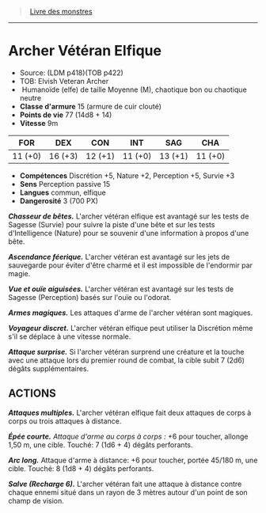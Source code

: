 ﻿> [Livre des monstres](tome_of_beasts_old.md)

---

# Archer Vétéran Elfique

- Source: (LDM p418)(TOB p422)
- TOB: Elvish Veteran Archer
-  Humanoïde (elfe) de taille Moyenne (M), chaotique bon ou chaotique neutre
- **Classe d'armure** 15 (armure de cuir clouté)
- **Points de vie** 77 (14d8 + 14)
- **Vitesse** 9m

|FOR|DEX|CON|INT|SAG|CHA|
|---|---|---|---|---|---|
|11 (+0)|16 (+3)|12 (+1)|11 (+0)|13 (+1)|11 (+0)|

- **Compétences** Discrétion +5, Nature +2, Perception +5, Survie +3
- **Sens** Perception passive 15
- **Langues** commun, elfique
- **Dangerosité** 3 (700 PX)

**_Chasseur de bêtes._** L'archer vétéran elfique est avantagé sur les tests de Sagesse (Survie) pour suivre la piste d'une bête et sur les tests d'Intelligence (Nature) pour se souvenir d'une information à propos d'une bête.

**_Ascendance féerique._** L'archer vétéran est avantagé sur les jets de sauvegarde pour éviter d'être charmé et il est impossible de l'endormir par magie.

**_Vue et ouïe aiguisées._** L'archer vétéran est avantagé sur les tests de Sagesse (Perception) basés sur l'ouïe ou l'odorat.

**_Armes magiques._** Les attaques d'arme de l'archer vétéran sont magiques.

**_Voyageur discret._** L'archer vétéran elfique peut utiliser la Discrétion même s'il se déplace à une vitesse normale.

**_Attaque surprise._** Si l'archer vétéran surprend une créature et la touche avec une attaque lors du premier round de combat, la cible subit 7 (2d6) dégâts supplémentaires.

## ACTIONS

**_Attaques multiples._** L'archer vétéran elfique fait deux attaques de corps à corps ou trois attaques à distance.

**_Épée courte._** _Attaque d'arme au corps à corps :_ +6 pour toucher, allonge 1,50 m, une cible. Touché: 7 (1d6 + 4) dégâts perforants.

**_Arc long._** Attaque d'arme à distance: +6 pour toucher, portée 45/180 m, une cible. Touché: 8 (1d8 + 4) dégâts perforants.

**_Salve (Recharge 6)._** L'archer vétéran fait une attaque à distance contre chaque ennemi situé dans un rayon de 3 mètres autour d'un point de son champ de vision.

